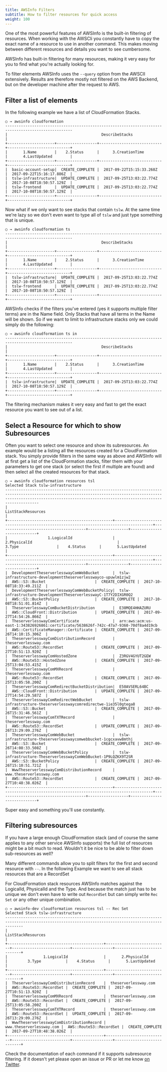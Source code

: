```yaml
---
title: AWSInfo Filters
subtitle: How to filter resources for quick access
weight: 100
---
```


One of the most powerful features of AWSInfo is the built-in filtering of resources. When
working with the AWSCli you constantly have to copy the exact name of a resource to use in another command. This makes moving between different resources and details you want to see cumbersome.

AWSInfo has built-in filtering for many resources, making it very easy for you to find what you're actually looking for.

To filter elements AWSInfo uses the `--query` option from the AWSClI extensively. Results are therefore mostly not filtered on the AWS Backend, but on the developer machine after the request to AWS.

## Filter a list of elements

In the following example we have a list of CloudFormation Stacks.

```
○ → awsinfo cloudformation
----------------------------------------------------------------------------------------------------
|                                          DescribeStacks                                          |
+---------------------+------------------+----------------------------+----------------------------+
|       1.Name        |    2.Status      |      3.CreationTime        |       4.LastUpdated        |
+---------------------+------------------+----------------------------+----------------------------+
|  basic-account-setup|  CREATE_COMPLETE |  2017-09-22T15:15:33.268Z  |  2017-09-22T15:16:17.886Z  |
|  tslw-infrastructure|  UPDATE_COMPLETE |  2017-09-25T13:03:22.774Z  |  2017-10-08T18:50:57.129Z  |
|  tslw-frontend      |  UPDATE_COMPLETE |  2017-09-25T13:03:22.774Z  |  2017-10-08T18:50:57.129Z  |
+---------------------+------------------+----------------------------+----------------------------+
```

Now what if we only want to see stacks that contain `tslw`. At the same time we're lazy so we don't even want to type all of `tslw` and just type something that is unique.

```
○ → awsinfo cloudformation ts
----------------------------------------------------------------------------------------------------
|                                          DescribeStacks                                          |
+---------------------+------------------+----------------------------+----------------------------+
|       1.Name        |    2.Status      |      3.CreationTime        |       4.LastUpdated        |
+---------------------+------------------+----------------------------+----------------------------+
|  tslw-infrastructure|  UPDATE_COMPLETE |  2017-09-25T13:03:22.774Z  |  2017-10-08T18:50:57.129Z  |
|  tslw-frontend      |  UPDATE_COMPLETE |  2017-09-25T13:03:22.774Z  |  2017-10-08T18:50:57.129Z  |
+---------------------+------------------+----------------------------+----------------------------+
```

AWSInfo checks if the filters you've entered (yes it supports multiple filter terms) are in the Name field. Only Stacks that have all terms in the Name will be shown. So if we want to limit to infrastructure stacks only we could simply do the following:

```
○ → awsinfo cloudformation ts in
----------------------------------------------------------------------------------------------------
|                                          DescribeStacks                                          |
+---------------------+------------------+----------------------------+----------------------------+
|       1.Name        |    2.Status      |      3.CreationTime        |       4.LastUpdated        |
+---------------------+------------------+----------------------------+----------------------------+
|  tslw-infrastructure|  UPDATE_COMPLETE |  2017-09-25T13:03:22.774Z  |  2017-10-08T18:50:57.129Z  |
+---------------------+------------------+----------------------------+----------------------------+
```

The filtering mechanism makes it very easy and fast to get the exact resource you want to see out of a list.

## Select a Resource for which to show Subresources

Often you want to select one resource and show its subresources. An example would be a listing all the resources created for a CloudFormation stack. You simply provide filters in the same way as above and AWSInfo will at first get a list of the CloudFormation stacks, filter them with your parameters to get one stack (or select the first if multiple are found) and then select all the created resources for that stack.

```
○ → awsinfo cloudformation resources tsl
Selected Stack tslw-infrastructure
---------------------------------------------------------------------------------------------------------------------------------------------------------------------------------------------------------------------------------
|                                                                                                      ListStackResources                                                                                                       |
+-----------------------------------------------+---------------------------------------------------------------------------------------+---------------------------------------+------------------+----------------------------+
|                  1.LogicalId                  |                                     2.PhysicalId                                      |                3.Type                 |    4.Status      |       5.LastUpdated        |
+-----------------------------------------------+---------------------------------------------------------------------------------------+---------------------------------------+------------------+----------------------------+
|  DevelopmentTheserverlesswayComWebBucket      |  tslw-infrastructure-developmenttheserverlesswayco-upuwlm1zjw2                        |  AWS::S3::Bucket                      |  CREATE_COMPLETE |  2017-10-08T18:33:49.211Z  |
|  DevelopmentTheserverlesswayComWebBucketPolicy|  tslw-infrastructure-DevelopmentTheserverlesswayC-1T7Y2DIXGR0Q2                       |  AWS::S3::BucketPolicy                |  CREATE_COMPLETE |  2017-10-08T18:51:01.814Z  |
|  TheserverlesswayComBucketDistribution        |  E38MQE4HHAZURU                                                                       |  AWS::CloudFront::Distribution        |  UPDATE_COMPLETE |  2017-09-27T14:54:26.866Z  |
|  TheserverlesswayComCertificate               |  arn:aws:acm:us-east-1:343826926861:certificate/5638626f-742c-47a7-9360-70df8a4d19cb  |  AWS::CertificateManager::Certificate |  CREATE_COMPLETE |  2017-09-26T14:10:15.306Z  |
|  TheserverlesswayComDistributionRecord        |  theserverlessway.com                                                                 |  AWS::Route53::RecordSet              |  CREATE_COMPLETE |  2017-09-27T10:51:13.920Z  |
|  TheserverlesswayComHostedZone                |  Z3RGV4GYUT2GEW                                                                       |  AWS::Route53::HostedZone             |  CREATE_COMPLETE |  2017-09-25T13:04:53.415Z  |
|  TheserverlesswayComMXRecord                  |  theserverlessway.com                                                                 |  AWS::Route53::RecordSet              |  CREATE_COMPLETE |  2017-09-25T13:05:58.200Z  |
|  TheserverlesswayComRedirectBucketDistribution|  E50AVSERL64BC                                                                        |  AWS::CloudFront::Distribution        |  UPDATE_COMPLETE |  2017-09-27T14:54:29.587Z  |
|  TheserverlesswayComRedirectWebBucket         |  tslw-infrastructure-theserverlesswaycomredirectwe-1ie35l0gtega8                      |  AWS::S3::Bucket                      |  CREATE_COMPLETE |  2017-09-26T15:31:46.561Z  |
|  TheserverlesswayComTXTRecord                 |  theserverlessway.com                                                                 |  AWS::Route53::RecordSet              |  UPDATE_COMPLETE |  2017-09-26T13:29:09.276Z  |
|  TheserverlesswayComWebBucket                 |  tslw-infrastructure-theserverlesswaycomwebbucket-1cgcxavw8mthj                       |  AWS::S3::Bucket                      |  CREATE_COMPLETE |  2017-09-26T14:08:33.508Z  |
|  TheserverlesswayComWebBucketPolicy           |  tslw-infrastructure-TheserverlesswayComWebBucket-1P9LQZKX9T2SR                       |  AWS::S3::BucketPolicy                |  CREATE_COMPLETE |  2017-09-26T15:10:51.721Z  |
|  WwwTheserverlesswayComDistributionRecord     |  www.theserverlessway.com                                                             |  AWS::Route53::RecordSet              |  CREATE_COMPLETE |  2017-09-27T10:48:38.026Z  |
+-----------------------------------------------+---------------------------------------------------------------------------------------+---------------------------------------+------------------+----------------------------+

```

Super easy and something you'll use constantly.

## Filtering subresources

If you have a large enough CloudFormation stack (and of course the same applies to any other service AWSInfo supports) the full list of resources might be a bit much to read. Wouldn't it be nice to be able to filter down sub-resources as well?

Many different commands allow you to split filters for the first and second resource with `--`. In the following Example we want to see all stack resources that are a RecordSet

For CloudFormation stack resources AWSInfo matches against the LogicalId, PhysicalId and the Type. And because the match just has to be unique we don't even have to write out `RecordSet` but can simply write `Rec Set` or any other unique combination.

```
○ → awsinfo-dev cloudformation resources tsl -- Rec Set
Selected Stack tslw-infrastructure
----------------------------------------------------------------------------------------------------------------------------------------------------
|                                                                ListStackResources                                                                |
+-------------------------------------------+---------------------------+--------------------------+------------------+----------------------------+
|                1.LogicalId                |       2.PhysicalId        |         3.Type           |    4.Status      |       5.LastUpdated        |
+-------------------------------------------+---------------------------+--------------------------+------------------+----------------------------+
|  TheserverlesswayComDistributionRecord    |  theserverlessway.com     |  AWS::Route53::RecordSet |  CREATE_COMPLETE |  2017-09-27T10:51:13.920Z  |
|  TheserverlesswayComMXRecord              |  theserverlessway.com     |  AWS::Route53::RecordSet |  CREATE_COMPLETE |  2017-09-25T13:05:58.200Z  |
|  TheserverlesswayComTXTRecord             |  theserverlessway.com     |  AWS::Route53::RecordSet |  UPDATE_COMPLETE |  2017-09-26T13:29:09.276Z  |
|  WwwTheserverlesswayComDistributionRecord |  www.theserverlessway.com |  AWS::Route53::RecordSet |  CREATE_COMPLETE |  2017-09-27T10:48:38.026Z  |
+-------------------------------------------+---------------------------+--------------------------+------------------+----------------------------+
```

Check the documentation of each command if it supports subresource filtering. If it doesn't yet please open an issue or PR or let me know [on Twitter](https://twitter.com/flomotlik).